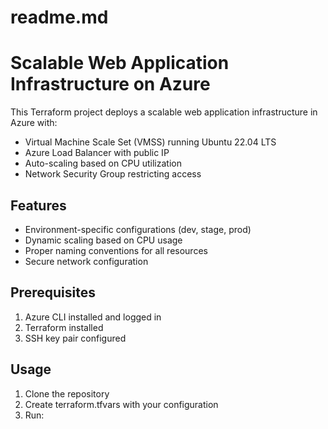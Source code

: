 # readme.md
# Scalable Web Application Infrastructure on Azure

This Terraform project deploys a scalable web application infrastructure in Azure with:

- Virtual Machine Scale Set (VMSS) running Ubuntu 22.04 LTS
- Azure Load Balancer with public IP
- Auto-scaling based on CPU utilization
- Network Security Group restricting access

## Features

- Environment-specific configurations (dev, stage, prod)
- Dynamic scaling based on CPU usage
- Proper naming conventions for all resources
- Secure network configuration

## Prerequisites

1. Azure CLI installed and logged in
2. Terraform installed
3. SSH key pair configured

## Usage

1. Clone the repository
2. Create terraform.tfvars with your configuration
3. Run: